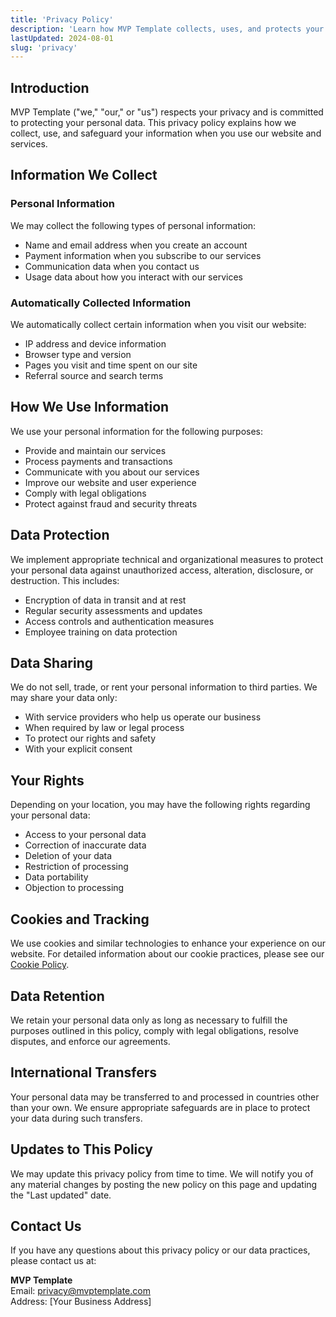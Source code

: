 ```yaml
---
title: 'Privacy Policy'
description: 'Learn how MVP Template collects, uses, and protects your personal information. Our privacy policy explains our data practices and your rights.'
lastUpdated: 2024-08-01
slug: 'privacy'
---
```


## Introduction

MVP Template ("we," "our," or "us") respects your privacy and is committed to protecting your personal data. This privacy policy explains how we collect, use, and safeguard your information when you use our website and services.

## Information We Collect

### Personal Information

We may collect the following types of personal information:

- Name and email address when you create an account
- Payment information when you subscribe to our services
- Communication data when you contact us
- Usage data about how you interact with our services

### Automatically Collected Information

We automatically collect certain information when you visit our website:

- IP address and device information
- Browser type and version
- Pages you visit and time spent on our site
- Referral source and search terms

## How We Use Information

We use your personal information for the following purposes:

- Provide and maintain our services
- Process payments and transactions
- Communicate with you about our services
- Improve our website and user experience
- Comply with legal obligations
- Protect against fraud and security threats

## Data Protection

We implement appropriate technical and organizational measures to protect your personal data against unauthorized access, alteration, disclosure, or destruction. This includes:

- Encryption of data in transit and at rest
- Regular security assessments and updates
- Access controls and authentication measures
- Employee training on data protection

## Data Sharing

We do not sell, trade, or rent your personal information to third parties. We may share your data only:

- With service providers who help us operate our business
- When required by law or legal process
- To protect our rights and safety
- With your explicit consent

## Your Rights

Depending on your location, you may have the following rights regarding your personal data:

- Access to your personal data
- Correction of inaccurate data
- Deletion of your data
- Restriction of processing
- Data portability
- Objection to processing

## Cookies and Tracking

We use cookies and similar technologies to enhance your experience on our website. For detailed information about our cookie practices, please see our [Cookie Policy](/cookies).

## Data Retention

We retain your personal data only as long as necessary to fulfill the purposes outlined in this policy, comply with legal obligations, resolve disputes, and enforce our agreements.

## International Transfers

Your personal data may be transferred to and processed in countries other than your own. We ensure appropriate safeguards are in place to protect your data during such transfers.

## Updates to This Policy

We may update this privacy policy from time to time. We will notify you of any material changes by posting the new policy on this page and updating the "Last updated" date.

## Contact Us

If you have any questions about this privacy policy or our data practices, please contact us at:

**MVP Template**\
Email: privacy@mvptemplate.com\
Address: [Your Business Address]

